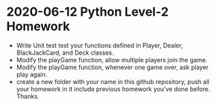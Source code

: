 # 2020-06-12 Python Level-2 Homework

* Write Unit test test your functions defined in Player, Dealer, BlackJackCard, and Deck classes.
* Modify the playGame function, allow multiple players join the game.
* Modify the playGame function, whenever one game over, ask player play again.
* create a new folder with your name in this github repository, push all your homework in it include previous homework you've done before. Thanks.